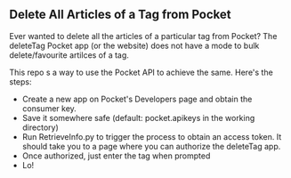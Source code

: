 ## Delete All Articles of a Tag from Pocket

Ever wanted to delete all the articles of a particular tag from Pocket? 
The deleteTag Pocket app (or the website) does not have a mode to bulk delete/favourite artilces of a tag.  

This repo s a way to use the Pocket API to achieve the same. Here's the steps:
- Create a new app on Pocket's Developers page and obtain the consumer key.
- Save it somewhere safe (default: pocket.apikeys in the working directory)
- Run RetrieveInfo.py to trigger the process to obtain an access token. It should take you to a page where you can authorize the deleteTag app.
- Once authorized, just enter the tag when prompted
- Lo! 


